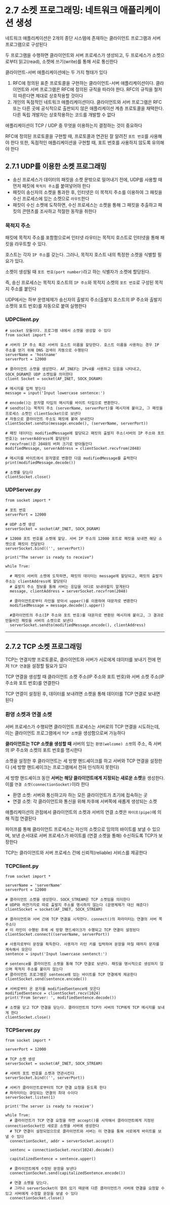 # 2.7 소켓 프로그래밍: 네트워크 애플리케이션 생성
네트워크 애플리케이션은 2개의 종단 시스템에 존재하는 클라이언트 프로그램과 서버 프로그램으로 구성된다

두 프로그램을 수행하면 클라이언트와 서버 프로세스가 생성되고,
두 프로세스가 소켓으로부터 읽고(read), 소켓에 쓰기(write)를 통해 서로 통신한다

클라이언트-서버 애플리케이션에는 두 가지 형태가 있다
1. RFC에 정의된 표준 프로토콜을 구현하는 클라이언트-서버 애플리케이션이다. 클라이언트와 서버 프로그램은 RFC에 정의된 규칙을 따라야 한다. RFC의 규칙을 철저히 따른다면 제대로 상호작용할 것이다
2. 개인의 독점적인 네트워크 애플리케이션이다. 클라이언트와 서버 프로그램은 RFC 또는 다른 곳에 공식적으로 출판되지 않은 애플리케이션 계층 프로토콜을 채택한다. 다른 독립 개발자는 상호작용하는 코드를 개발할 수 없다

애플리케이션이 TCP / UDP 중 무엇을 이용하는지 결정하는 것이 중요하다

RFC에 정의된 프로토콜을 구현할 때, 프로토콜과 연관된 잘 알려진 `포트 번호`를 사용해야 한다
또한, 독점적인 애플리케이션을 구현할 때, 포트 번호를 사용하지 않도록 유의해야 한다

## 2.7.1 UDP를 이용한 소켓 프로그래밍
- 송신 프로세스가 데이터의 패킷을 소켓 문밖으로 밀어내기 전에, UDP를 사용할 때 먼저 패킷에 `목적지 주소`를 붙여넣어야 한다
- 패킷이 송신자의 소켓을 통과한 후, 인터넷은 이 목적지 주소를 이용하여 그 패킷을 수신 프로세스에 있는 소켓으로 `라우트`한다
- 패킷이 수신 소켓에 도착하면, 수신 프로세스는 소켓을 통해 그 패킷을 추출하고 패킷의 콘텐츠를 조사하고 적절한 동작을 취한다

### 목적지 주소
패킷에 목적지 주소를 포함함으로써 인터넷 라우터는 목적지 호스트로 인터넷을 통해 패킷을 라우트할 수 있다.

호스트는 각자 `IP 주소`를 갖는다.
그러나, 목적지 호스트 내의 특정한 소켓을 식별할 필요가 있다.

소켓이 생성될 때 `포트 번호(port number)`라고 하는 식별자가 소켓에 할당된다.

즉, 송신 프로세스는 목적지 호스트의 `IP 주소`와 목적지 소켓의 `포트 번호`로 구성된 목적지 주소를 붙인다

UDP에서는 하부 운영체제가 송신자의 출발지 주소(출발지 호스트의 IP 주소와 출발지 소켓의 포트 번호)를 자동으로 붙여 실행한다

### UDPClient.py
```
# socket 모듈이다. 프로그램 내에서 소캣을 생성할 수 있다
from socket import *

# 서버의 IP 주소 혹은 서버의 호스트 이름을 할당한다. 호스트 이름을 사용하는 경우 IP 주소를 얻기 위해 DNS 검색이 자동으로 수행된다
serverName = 'hostname'
serverPort = 12000

# 클라이언트 소캣을 생성한다. AF_INEF는 IPv4를 사용하고 있음을 나타내고, SOCK_DGRAM은 UDP 소켓임을 의미한다
client Socket = socket(AF_INET, SOCK_DGRAM)

# 메시지를 입력 받는다
message = input('Input lowercase sentence:')

# encode()는 문자열 타입의 메시지를 바이트 타입으로 변환한다.
# sendto()는 목적지 주소 (serverName, serverPort)를 메시지에 붙이고, 그 패킷을 프로세스 소켓인 clientSocket으로 보낸다
# 자동으로 클라이언트 주소도 패킷에 붙여 보내진다
clientSocket.sendto(message.encode(), (serverName, serverPort))

# 패킷 데이터는 modifiedMessage에 할당되고 패킷의 출발지 주소(서버의 IP 주소와 포트 번호)는 serverAddress에 할당된다
# recvfrom()은 2048의 버퍼 크기로 받아들인다
modifiedMessage, serverAddress = clientSocket.recvfrom(2048)

# 메시지를 바이트에서 문자열로 변환한 다음 modifiedMessage를 출력한다
print(modifiedMessage.decode())

# 소켓를 닫는다
clientSocket.close()
```

### UDPServer.py
```
from socket import *

# 포트 번호
serverPort = 12000

# UDP 소켓 생성
serverSocket = socket(AF_INET, SOCK_DGRAM)

# 12000 포트 번호를 소켓에 할당. 서버 IP 주소의 12000 포트로 패킷을 보내면 해당 소켓으로 패킷이 전달된다
serverSocket.bind(('', serverPort))

print("The server is ready to receive")

while True:
  
  # 패킷이 서버의 소켓에 도착하면, 패킷의 데이터는 message에 할당되고, 패킷의 출발지 주소는 clientAddress에 할당된다
  # 출발지 주소 정보를 통해 서버는 응답을 어디로 보내야할지 알게된다
  message, clientAddress = serverSocket.recvfrom(2048)
  
  # 클라이언트로부터 라인을 받아서 upper()를 이용하여 대문자로 변환한다
  modifiedMessage = message.decode().upper()
  
  #클라이언트의 주소(IP 주소와 포트 번호)를 대문자로 변환된 메시지에 붙이고, 그 결과로 만들어진 패킷을 서버의 소켓으로 보낸다
  serverSocket.sendto(modifiedMessage.encode(), clientAddress)
```

---
## 2.7.2 TCP 소켓 프로그래밍
TCP는 연결지향 프로토콜로, 클라이언트와 서버가 서로에게 데이터를 보내기 전에 먼저 `TCP 연결`을 설정할 필요가 있다

TCP 연결을 생성할 때 클라이언트 소켓 주소(IP 주소와 포트 번호)와 서버 소켓 주소(IP 주소와 포트 번호)를 연결한다

TCP 연결이 설정된 후, 데이터를 보내려면 소켓을 통해 데이터를 TCP 연결로 보내면 된다

### 환영 소켓과 연결 소켓
서버 프로세스가 수행되면 클라이언트 프로세스는 서버로의 TCP 연결을 시도하는데, 이는 클라이언트 프로그램에서 `TCP 소켓`을 생성함으로써 가능하다

**클라이언트는 TCP 소켓을 생성할 때** 서버의 있는 `환영(welcome) 소켓`의 주소, 즉 서버의 IP 주소와 소켓의 포트 번호를 명시한다

소켓을 설정한 후 클라이언트는 세 방향 핸드셰이크를 하고 서버와 TCP 연결을 설정한다
(세 방향 핸드셰이크는 프로그램에서 전혀 인식하지 못한다)

세 방향 핸드셰이크 동안 **서버는 해당 클라이언트에게 지정되는 새로운 소켓**을 생성한다. 이를 `연결 소켓(connectionSocket)`이라 한다

- 환영 소켓: 서버와 통신하고자 하는 모든 클라이언트가 초기에 접속하는 곳
- 연결 소켓: 각 클라이언트와 통신을 위해 차후에 서버쪽에 새롭게 생성되는 소켓

애플리케이션의 관점에서 클라이언트의 소켓과 서버의 연결 소켓은 `파이프(pipe)`에 의해 직접 연결된다

파이프를 통해 클라이언트 프로세스는 자신의 소켓으로 임의의 바이트를 보낼 수 있으며,
보낸 순서대로 서버 프로세스가 바이트를 (연결 소켓을 통해) 수신하도록 TCP가 보장한다

TCP는 클라이언트와 서버 프로세스 간에 신뢰적(reliable) 서비스를 제공한다

### TCPClient.py
```
from socket import *

serverName = 'serverName'
serverPort = 12000

# 클라이언트 소켓을 생성한다. SOCK_STREAM은 TCP 소켓임을 의미한다
# UDP와 마찬가지로 따로 출발지 주소를 명시하지 않는다 (운영체제가 대신 해준다)
clientSocket = socket(AF_INET, SOCK_STREAM)

# 클라이언트와 서버 간에 TCP 연결을 시작한다. connect()의 파라미터는 연결의 서버 쪽 주소다
# 이 라인이 수행된 후에 세 방향 핸드셰이크가 수행되고 TCP 연결이 설정된다
clientSocket.connect((serverName, serverPort))

# 사용자로부터 문장을 획득한다. 사용자가 리턴 키를 입력하여 문장을 마칠 때까지 문자를 계속해서 모은다
sentence = input('Input lowercase sentenct:')

# sentence를 클라이언트 소켓을 통해 TCP 연결로 보낸다. 패킷을 명시적으로 생성하지 않으며 목적지 주소를 붙이지 않는다
# 클라이언트 프로그램은 sentence에 있는 바이트를 TCP 연결에게 제공한다
clientSocket.send(sentence.encode())

# 서버로부터 온 문자를 modifiedSentence에 모은다
modifiedSentence = clientSocket.recv(1024)
print('From Server: ', modifiedSentence.decode())

# 소켓을 닫고 TCP 연결을 닫는다. 클라이언트의 TCP가 서버의 TCP에게 TCP 메시지를 보내게 한다
clientSocket.close()
```

### TCPServer.py
```
from socket import *

serverPort = 12000

# TCP 소켓 생성
serverSocket = socket(AF_INET, SOCK_STREAM)

# 서버의 포트 번호를 소켓과 연관시킨다
serverSocket.bind(('', serverPort))

# 서버가 클라이언트로부터의 TCP 연결 요청을 듣도록 한다
# 파라미터는 큐잉되는 연결의 최대 수이다
serverSocket.listen(1)

print('The server is ready to receive')

while True:
  # 클라이언트가 TCP 연결 요청을 하면 accept()를 시작해서 클라이언트에게 지정된 connectionSocket인 새로운 소켓을 서버에 생성한다
  # TCP 연결이 설정되었으므로 클라이언트와 서버는 이 연결을 통해 서로에게 바이트를 보낼 수 있다
  connectionSocket, addr = serverSocket.accept()
  
  sentenc = connectionSocket.recv(1024).decode()
  
  capitalizedSentence = sentence.upper()
  
  # 클라이언트에게 수정된 문장을 보낸다
  connectionSocket.send(capitalizedSentence.encode())
  
  # 연결 소켓을 닫는다.
  # 그러나 serverSocket이 열려 있기 때문에 다른 클라이언트가 서버에 연결을 요청할 수 있고 서버에게 수정할 문장을 보낼 수 있다
  connectionSocket.close()
```
